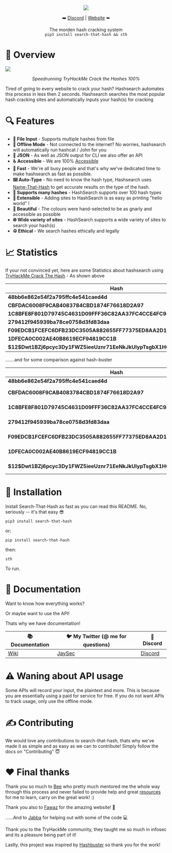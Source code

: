 
<p align="center">
<img src="https://github.com/HashPals/HashSearch/blob/main/Pictures/logo.gif?raw=true">
<p align="center">➡️ <a href="https://discord.gg/zYTM3rZM4T">Discord</a> | <a href="https://nth.skerrittt.blog">Website</a> ⬅️</p>
<p align="center">The morden hash cracking system<br>
<code>pip3 install search-that-hash && sth</code>
</p>

# 🤔 Overview

<img src="https://github.com/Jayy001/HashSearch/blob/main/Pictures/speedrunning.gif">
<p align="center"><i>Speedrunning TryHackMe Crack the Hashes 100%</i></p>

Tired of going to every website to crack your hash? Hashsearch automates this process in less then 2 seconds.
Hashsearch searches the most popular hash cracking sites and automatically inputs your hash(s) for cracking

# 🔍 Features

* **📁 File Input** - Supports multiple hashes from file
* **📵 Offline Mode** - Not connected to the internet? No worries, hashsearch will automatically run hashcat / John for you
* **🦾 JSON** - As well as JSON output for CLI we also offer an API
* **♿ Accessible** - We are 100% [ Accessible](https://skerritt.blog/a11y/)
* **💨 Fast** - We're all busy people and that's why we've dedicated time to make hashsearch as fast as possible.
* **⌨️ Auto-Type** - No need to know the hash type, Hashsearch uses [Name-That-Hash](https://github.com/HashPals/Name-That-Hash) to get accurate results on the type of the hash.
* **🌌 Supports many hashes** - HashSearch supports over 100 hash types
* **🎫 Extensible** - Adding sites to HashSearch is as easy as printing "hello world" !
* **🌈 Beautiful** - The colours were hand-selected to be as gnarly and accessible as possible 
* **🌐 Wide variety of sites** - HashSearch supports a wide variety of sites to search your hash(s)
* **☮️ Ethical** - We search hashes ethically and legally

# 📈 Statistics

If your not convinced yet, here are some Statistics about hashsearch using [TryHackMe Crack The Hash](https://tryhackme.com/room/crackthehash) - As shown above

| **Hash** | Time | Plain |
| ---- | ---- | ---- |
| **48bb6e862e54f2a795ffc4e541caed4d** | 0.515 |  Easy
| **CBFDAC6008F9CAB4083784CBD1874F76618D2A97** | 2.452 | Password123
| **1C8BFE8F801D79745C4631D09FFF36C82AA37FC4CCE4FC946683D7B336B63032** | 2.078  | letmein
| **279412f945939ba78ce0758d3fd83daa** | 1.383|  Eternity22
| **F09EDCB1FCEFC6DFB23DC3505A882655FF77375ED8AA2D1C13F640FCCC2D0C85** | 1.970 |  paule
| **1DFECA0C002AE40B8619ECF94819CC1B** | 3.023 | n63umy8lkf4i
| **\$12$Dwt1BZj6pcyc3Dy1FWZ5ieeUznr71EeNkJkUlypTsgbX1H68wsRom** | 3.202 | bleh

.......and for some comparison against hash-buster

| **Hash** | Time | Plain |
| ---- | ---- | ---- | 
| **48bb6e862e54f2a795ffc4e541caed4d** | 0.875 |  Easy
| **CBFDAC6008F9CAB4083784CBD1874F76618D2A97** | N/A | Not Found
| **1C8BFE8F801D79745C4631D09FFF36C82AA37FC4CCE4FC946683D7B336B63032** | N/A  | Not Found
| **279412f945939ba78ce0758d3fd83daa** | N/A |  Not Found
| **F09EDCB1FCEFC6DFB23DC3505A882655FF77375ED8AA2D1C13F640FCCC2D0C85** | N/A | Not Found
| **1DFECA0C002AE40B8619ECF94819CC1B** | N/A | Not Found
| **\$12$Dwt1BZj6pcyc3Dy1FWZ5ieeUznr71EeNkJkUlypTsgbX1H68wsRom** | N/A | Not found




# 🔨 Installation

Install Search-That-Hash as fast as you can read this README. No, seriously -- it's that easy  😎

```pip3 install search-that-hash```

or:

```pip install search-that-hash```

then:

``sth``

To run.

# 📖 Documentation

Want to know how everything works? 

Or maybe want to use the API!

Thats why we have documentation!

| 📚 **Documentation** | 🐦 **My Twitter (@ me for questions)** | 🎳 **Discord** 
| --------------- | ----------------------------------- | ---------------- | 
| [Wiki](https://github.com/HashPals/HashSearch/wiki) | [JaySec](https://twitter.com/Jayy_2004) | [Discord](https://discord.gg/zYTM3rZM4T) | 

# ⚠ Waning about API usage

Some APIs will record your input, the plaintext and more. This is because you are essentially using a paid for service for free. If you do not want APIs to track usage, only use the offline mode.

# ✍️ Contributing

We would love any contributions to search-that-hash, thats why we've made it as simple and as easy as we can to contribute! Simply follow the docs on "Contributing" 😇

# ❤️ Final thanks

Thank you so much to  [Bee](https://twitter.com/bee_sec_san) who pretty much mentored me the whole way through this process and never failed to provide help and great [resources ](https://skerritt.blog/)for me to learn, carry on the great work! :)

Thank you also to [Fawaz](https://twitter.com/q8fawazo) for the amazing website!  🚧

......And to [Jabba](https://github.com/JabbaTheBunny) for helping out with some of the code 💻

Thank you to the TryHackMe community, they taught me so much in infosec and its a pleasure being part of it!

Lastly, this project was inspired by [Hashbuster](https://github.com/s0md3v/Hash-Buster) so thank you for the work!

